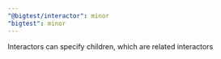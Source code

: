 ```yaml
---
"@bigtest/interactor": minor
"bigtest": minor
---
```


Interactors can specify children, which are related interactors

